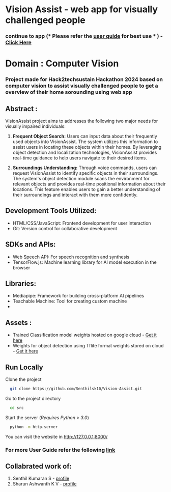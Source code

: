 # Vision Assist - web app for visually challenged people

### continue to app (* Please refer the [user guide](https://docs.google.com/document/d/19ZjSXKzkM2zxilgtFTOCV8nwzfbrik4Z9lWW0cycq40/edit?usp=sharing) for best use * ) - [Click Here](https://senthilsk10.github.io/Vision-Assist/src/index.html)

# Domain : Computer Vision

### Project made for Hack2techsustain Hackathon 2024 based on computer vision to assist visually challenged people to get a overview of their home sorounding using web app

## Abstract : 
VisionAssist project aims to addresses the following two major needs for visually impaired individuals:

1. **Frequent Object Search:** Users can input data about their frequently used objects into VisionAssist. The system utilizes this information to assist users in locating these objects within their homes. By leveraging object detection and localization technologies, VisionAssist provides real-time guidance to help users navigate to their desired items.

2. **Surroundings Understanding:** Through voice commands, users can request VisionAssist to identify specific objects in their surroundings. The system's object detection module scans the environment for relevant objects and provides real-time positional information about their locations. This feature enables users to gain a better understanding of their surroundings and interact with them more confidently.

## Development Tools Utilized:
- HTML/CSS/JavaScript: Frontend development for user interaction
- Git: Version control for collaborative development

## SDKs and APIs:
- Web Speech API: For speech recognition and synthesis
- TensorFlow.js: Machine learning library for AI model execution in the browser

## Libraries:

- Mediapipe: Framework for building cross-platform AI pipelines
- Teachable Machine: Tool for creating custom machine
-
## Assets : 
- Trained Classification model weights hosted on google cloud - [Get it here](https://teachablemachine.withgoogle.com/models/c6Gv0UQsF/)
- Weights for object detection using Tflite format weights stored on cloud - [Get it here](https://storage.googleapis.com/mediapipe-models/object_detector/efficientdet_lite0/float16/1/efficientdet_lite0.tflite)


## Run Locally

Clone the project

```bash
  git clone https://github.com/Senthilsk10/Vision-Assist.git
```

Go to the project directory

```bash
  cd src
```

Start the server
(*Requires Python > 3.0*)

```bash
  python -m http.server
```

You can visit the website in http://127.0.0.1:8000/


### For more User Guide refer the following [link](https://docs.google.com/document/d/19ZjSXKzkM2zxilgtFTOCV8nwzfbrik4Z9lWW0cycq40/edit?usp=sharing)

## Collabrated work of:
1. Senthil Kumaran S - [profile](https://github.com/Senthilsk10/)
2. Sharun Ashwanth K V - [profile](https://github.com/sharunashwanth/)
